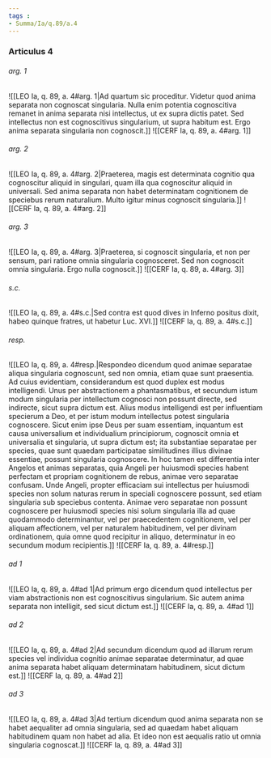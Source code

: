 ```yaml
---
tags : 
- Summa/Ia/q.89/a.4
---
```


### Articulus 4

###### arg. 1
![[LEO Ia, q. 89, a. 4#arg. 1|Ad quartum sic proceditur. Videtur quod anima separata non cognoscat singularia. Nulla enim potentia cognoscitiva remanet in anima separata nisi intellectus, ut ex supra dictis patet. Sed intellectus non est cognoscitivus singularium, ut supra habitum est. Ergo anima separata singularia non cognoscit.]]
![[CERF Ia, q. 89, a. 4#arg. 1]]

###### arg. 2
![[LEO Ia, q. 89, a. 4#arg. 2|Praeterea, magis est determinata cognitio qua cognoscitur aliquid in singulari, quam illa qua cognoscitur aliquid in universali. Sed anima separata non habet determinatam cognitionem de speciebus rerum naturalium. Multo igitur minus cognoscit singularia.]]
![[CERF Ia, q. 89, a. 4#arg. 2]]

###### arg. 3
![[LEO Ia, q. 89, a. 4#arg. 3|Praeterea, si cognoscit singularia, et non per sensum, pari ratione omnia singularia cognosceret. Sed non cognoscit omnia singularia. Ergo nulla cognoscit.]]
![[CERF Ia, q. 89, a. 4#arg. 3]]

###### s.c.
![[LEO Ia, q. 89, a. 4#s.c.|Sed contra est quod dives in Inferno positus dixit, habeo quinque fratres, ut habetur Luc. XVI.]]
![[CERF Ia, q. 89, a. 4#s.c.]]

###### resp.
![[LEO Ia, q. 89, a. 4#resp.|Respondeo dicendum quod animae separatae aliqua singularia cognoscunt, sed non omnia, etiam quae sunt praesentia. Ad cuius evidentiam, considerandum est quod duplex est modus intelligendi. Unus per abstractionem a phantasmatibus, et secundum istum modum singularia per intellectum cognosci non possunt directe, sed indirecte, sicut supra dictum est. Alius modus intelligendi est per influentiam specierum a Deo, et per istum modum intellectus potest singularia cognoscere. Sicut enim ipse Deus per suam essentiam, inquantum est causa universalium et individualium principiorum, cognoscit omnia et universalia et singularia, ut supra dictum est; ita substantiae separatae per species, quae sunt quaedam participatae similitudines illius divinae essentiae, possunt singularia cognoscere. In hoc tamen est differentia inter Angelos et animas separatas, quia Angeli per huiusmodi species habent perfectam et propriam cognitionem de rebus, animae vero separatae confusam. Unde Angeli, propter efficaciam sui intellectus per huiusmodi species non solum naturas rerum in speciali cognoscere possunt, sed etiam singularia sub speciebus contenta. Animae vero separatae non possunt cognoscere per huiusmodi species nisi solum singularia illa ad quae quodammodo determinantur, vel per praecedentem cognitionem, vel per aliquam affectionem, vel per naturalem habitudinem, vel per divinam ordinationem, quia omne quod recipitur in aliquo, determinatur in eo secundum modum recipientis.]]
![[CERF Ia, q. 89, a. 4#resp.]]

###### ad 1
![[LEO Ia, q. 89, a. 4#ad 1|Ad primum ergo dicendum quod intellectus per viam abstractionis non est cognoscitivus singularium. Sic autem anima separata non intelligit, sed sicut dictum est.]]
![[CERF Ia, q. 89, a. 4#ad 1]]

###### ad 2
![[LEO Ia, q. 89, a. 4#ad 2|Ad secundum dicendum quod ad illarum rerum species vel individua cognitio animae separatae determinatur, ad quae anima separata habet aliquam determinatam habitudinem, sicut dictum est.]]
![[CERF Ia, q. 89, a. 4#ad 2]]

###### ad 3
![[LEO Ia, q. 89, a. 4#ad 3|Ad tertium dicendum quod anima separata non se habet aequaliter ad omnia singularia, sed ad quaedam habet aliquam habitudinem quam non habet ad alia. Et ideo non est aequalis ratio ut omnia singularia cognoscat.]]
![[CERF Ia, q. 89, a. 4#ad 3]]

